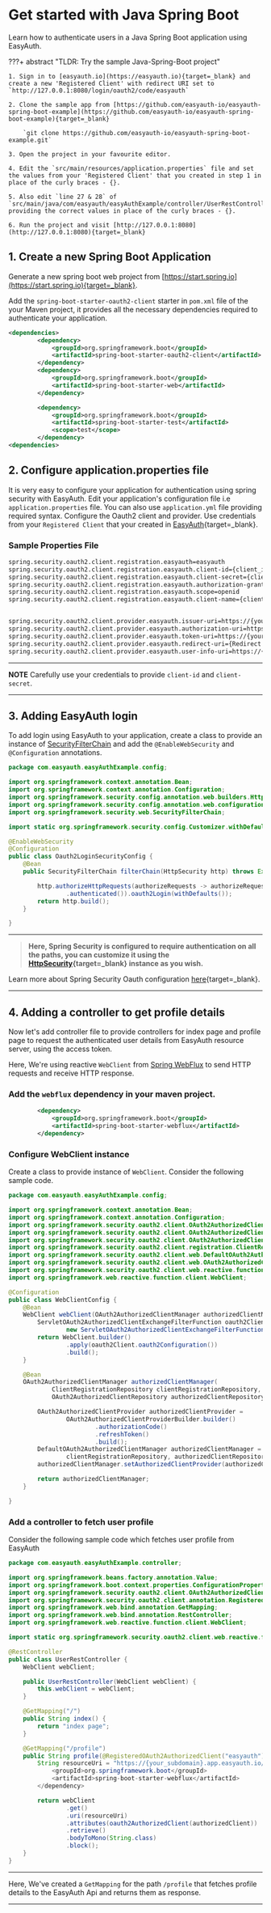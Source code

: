 # Get started with Java Spring Boot

Learn how to authenticate users in a Java Spring Boot application using EasyAuth.

???+ abstract "TLDR: Try the sample Java-Spring-Boot project"

	1. Sign in to [easyauth.io](https://easyauth.io){target=_blank} and create a new 'Registered Client' with redirect URI set to `http://127.0.0.1:8080/login/oauth2/code/easyauth`
	
    2. Clone the sample app from [https://github.com/easyauth-io/easyauth-spring-boot-example](https://github.com/easyauth-io/easyauth-spring-boot-example){target=_blank}
	
	    `git clone https://github.com/easyauth-io/easyauth-spring-boot-example.git`
	
	3. Open the project in your favourite editor.
	
	4. Edit the `src/main/resources/application.properties` file and set the values from your 'Registered Client' that you created in step 1 in place of the curly braces - {}.
	
	5. Also edit `line 27 & 28` of `src/main/java/com/easyauth/easyAuthExample/controller/UserRestController.java` providing the correct values in place of the curly braces - {}.
	
	6. Run the project and visit [http://127.0.0.1:8080](http://127.0.0.1:8080){target=_blank}

## 1. Create a new Spring Boot Application	

Generate a new spring boot web project from [https://start.spring.io](https://start.spring.io){target=_blank}.

Add the `spring-boot-starter-oauth2-client` starter in `pom.xml` file of the your Maven project, it provides all the necessary dependencies required to authenticate your application.

``` xml title="pom.xml"
<dependencies>
		<dependency>
			<groupId>org.springframework.boot</groupId>
			<artifactId>spring-boot-starter-oauth2-client</artifactId>
		</dependency>
		<dependency>
			<groupId>org.springframework.boot</groupId>
			<artifactId>spring-boot-starter-web</artifactId>
		</dependency>

		<dependency>
			<groupId>org.springframework.boot</groupId>
			<artifactId>spring-boot-starter-test</artifactId>
			<scope>test</scope>
		</dependency>
<dependencies>
```

## 2. Configure application.properties file

It is very easy to configure your application for authentication using spring security with EasyAuth. Edit your application's configuration file i.e `application.properties` file. You can also use `application.yml` file providing required syntax. Configure the Oauth2 client and provider. Use credentials from your `Registered Client` that your created in [EasyAuth](https://easyauth.io){target=_blank}.

### Sample Properties File

```bash title="src/main/resources/application.properties"
spring.security.oauth2.client.registration.easyauth=easyauth
spring.security.oauth2.client.registration.easyauth.client-id={client_id}
spring.security.oauth2.client.registration.easyauth.client-secret={client_secret}
spring.security.oauth2.client.registration.easyauth.authorization-grant-type=authorization_code
spring.security.oauth2.client.registration.easyauth.scope=openid
spring.security.oauth2.client.registration.easyauth.client-name={client_name}


spring.security.oauth2.client.provider.easyauth.issuer-uri=https://{your_subdomain}.app.easyauth.io/tenantbackend
spring.security.oauth2.client.provider.easyauth.authorization-uri=https://{your_subdomain}.app.easyauth.io/tenantbackend/oauth2/authorize
spring.security.oauth2.client.provider.easyauth.token-uri=https://{your_subdomain}.app.easyauth.io/tenantbackend/oauth2/token
spring.security.oauth2.client.provider.easyauth.redirect-uri={Redirect Uri such as http://127.0.0.1:8080/login/oauth2/code/easyauth}
spring.security.oauth2.client.provider.easyauth.user-info-uri=https://{your_subdomain}.app.easyauth.io/tenantbackend/userinfo

```

---
**NOTE** 
Carefully use your credentials to provide `client-id` and `client-secret`.
 
---

## 3. Adding EasyAuth login

To add login using EasyAuth to your application, create a class to provide an instance of [SecurityFilterChain](https://docs.spring.io/spring-security/site/docs/current/api/org/springframework/security/web/SecurityFilterChain.html) and add the `@EnableWebSecurity` and `@Configuration` annotations.

```java title="src/main/java/com/easyauth/easyAuthExample/config/Oauth2LoginSecurityConfig.java"
package com.easyauth.easyAuthExample.config;

import org.springframework.context.annotation.Bean;
import org.springframework.context.annotation.Configuration;
import org.springframework.security.config.annotation.web.builders.HttpSecurity;
import org.springframework.security.config.annotation.web.configuration.EnableWebSecurity;
import org.springframework.security.web.SecurityFilterChain;

import static org.springframework.security.config.Customizer.withDefaults;

@EnableWebSecurity
@Configuration
public class Oauth2LoginSecurityConfig {
    @Bean
    public SecurityFilterChain filterChain(HttpSecurity http) throws Exception {

        http.authorizeHttpRequests(authorizeRequests -> authorizeRequests.anyRequest()
                .authenticated()).oauth2Login(withDefaults());
        return http.build();
    }

}
```

---
> **Here, Spring Security is configured to require authentication on all the paths, you can customize it using the [HttpSecurity](https://docs.spring.io/spring-security/site/docs/current/api/org/springframework/security/config/annotation/web/builders/HttpSecurity.html){target=_blank} instance as you wish.**

Learn more about Spring Security Oauth configuration [here](https://docs.spring.io/spring-security/reference/servlet/oauth2/login/core.html){target=_blank}.

---

## 4. Adding a controller to get profile details

Now let's add controller file to provide controllers for index page and profile page to request the authenticated user details from EasyAuth resource server, using the access token.

Here, We're using reactive `WebClient` from [Spring WebFlux](https://docs.spring.io/spring-framework/docs/current/reference/html/web-reactive.html#spring-web-reactive) to send HTTP requests and receive HTTP response. 

### Add the `webflux` dependency in your maven project.

```xml title="pom.xml"
		<dependency>
			<groupId>org.springframework.boot</groupId>
			<artifactId>spring-boot-starter-webflux</artifactId>
		</dependency>
```
### Configure WebClient instance

Create a class to provide instance of `WebClient`. Consider the following sample code.

```java title="src/main/java/com/easyauth/easyAuthExample/config/WebClientConfig.java"
package com.easyauth.easyAuthExample.config;

import org.springframework.context.annotation.Bean;
import org.springframework.context.annotation.Configuration;
import org.springframework.security.oauth2.client.OAuth2AuthorizedClientManager;
import org.springframework.security.oauth2.client.OAuth2AuthorizedClientProvider;
import org.springframework.security.oauth2.client.OAuth2AuthorizedClientProviderBuilder;
import org.springframework.security.oauth2.client.registration.ClientRegistrationRepository;
import org.springframework.security.oauth2.client.web.DefaultOAuth2AuthorizedClientManager;
import org.springframework.security.oauth2.client.web.OAuth2AuthorizedClientRepository;
import org.springframework.security.oauth2.client.web.reactive.function.client.ServletOAuth2AuthorizedClientExchangeFilterFunction;
import org.springframework.web.reactive.function.client.WebClient;

@Configuration
public class WebClientConfig {
    @Bean
    WebClient webClient(OAuth2AuthorizedClientManager authorizedClientManager) {
        ServletOAuth2AuthorizedClientExchangeFilterFunction oauth2Client =
                new ServletOAuth2AuthorizedClientExchangeFilterFunction(authorizedClientManager);
        return WebClient.builder()
                .apply(oauth2Client.oauth2Configuration())
                .build();
    }

    @Bean
    OAuth2AuthorizedClientManager authorizedClientManager(
            ClientRegistrationRepository clientRegistrationRepository,
            OAuth2AuthorizedClientRepository authorizedClientRepository) {

        OAuth2AuthorizedClientProvider authorizedClientProvider =
                OAuth2AuthorizedClientProviderBuilder.builder()
                        .authorizationCode()
                        .refreshToken()
                        .build();
        DefaultOAuth2AuthorizedClientManager authorizedClientManager = new DefaultOAuth2AuthorizedClientManager(
                clientRegistrationRepository, authorizedClientRepository);
        authorizedClientManager.setAuthorizedClientProvider(authorizedClientProvider);

        return authorizedClientManager;
    }

}
```

### Add a controller to fetch user profile 
 
Consider the following sample code which fetches user profile from EasyAuth


```java title="src/main/java/com/easyauth/easyAuthExample/controller/UserRestController.java"
package com.easyauth.easyAuthExample.controller;

import org.springframework.beans.factory.annotation.Value;
import org.springframework.boot.context.properties.ConfigurationProperties;
import org.springframework.security.oauth2.client.OAuth2AuthorizedClient;
import org.springframework.security.oauth2.client.annotation.RegisteredOAuth2AuthorizedClient;
import org.springframework.web.bind.annotation.GetMapping;
import org.springframework.web.bind.annotation.RestController;
import org.springframework.web.reactive.function.client.WebClient;

import static org.springframework.security.oauth2.client.web.reactive.function.client.ServerOAuth2AuthorizedClientExchangeFilterFunction.oauth2AuthorizedClient;

@RestController
public class UserRestController {
    WebClient webClient;

    public UserRestController(WebClient webClient) {
        this.webClient = webClient;
    }

    @GetMapping("/")
    public String index() {
        return "index page";
    }

    @GetMapping("/profile")
    public String profile(@RegisteredOAuth2AuthorizedClient("easyauth") OAuth2AuthorizedClient authorizedClient) {
        String resourceUri = "https://{your_subdomain}.app.easyauth.io/tenantbackend/api/profile";		<dependency>
			<groupId>org.springframework.boot</groupId>
			<artifactId>spring-boot-starter-webflux</artifactId>
		</dependency>

        return webClient
                .get()
                .uri(resourceUri)
                .attributes(oauth2AuthorizedClient(authorizedClient))
                .retrieve()
                .bodyToMono(String.class)
                .block();
    }
}
```

---
Here, We've created a `GetMapping` for the path `/profile` that fetches profile details to the EasyAuth Api and returns them as response.

---